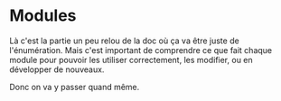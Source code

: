 # Modules

Là c'est la partie un peu relou de la doc où ça va être juste de l'énumération. Mais c'est important de comprendre ce que fait chaque module pour pouvoir les utiliser correctement, les modifier, ou en développer de nouveaux.

Donc on va y passer quand même.